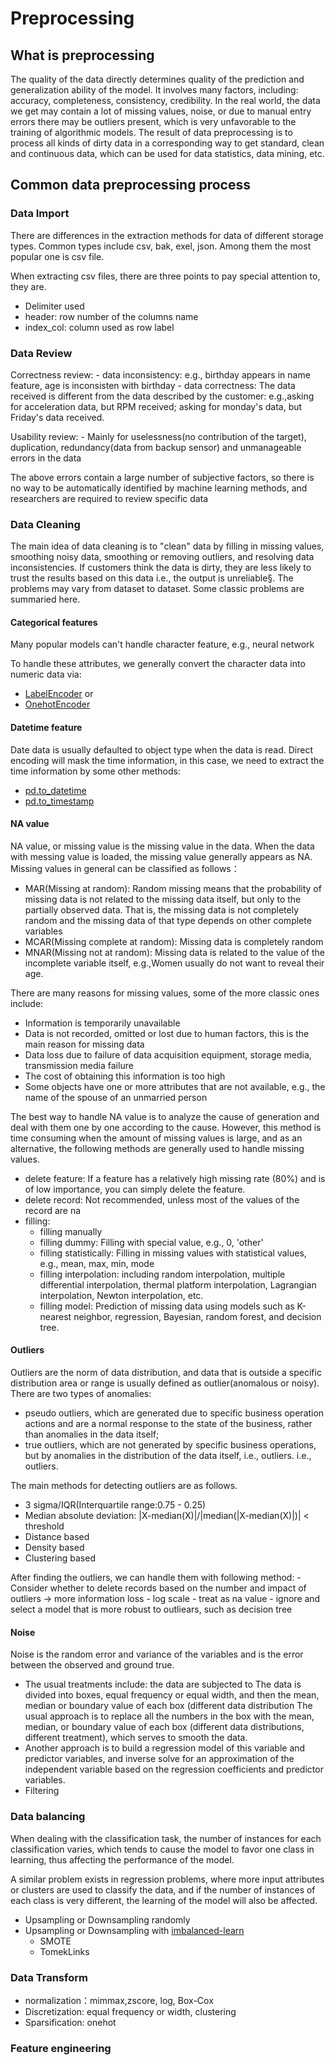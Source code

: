 # Preprocessing
## What is preprocessing
The quality of the data directly determines quality of the prediction and generalization ability of the model. It involves many factors, including: accuracy, completeness, consistency, credibility. In the real world, the data we get may contain a lot of missing values, noise, or due to manual entry errors there may be outliers present, which is very unfavorable to the training of algorithmic models. The result of data preprocessing is to process all kinds of dirty data in a corresponding way to get standard, clean and continuous data, which can be used for data statistics, data mining, etc.
## Common data preprocessing process 
### Data Import
There are differences in the extraction methods for data of different storage types. Common types include csv, bak, exel, json. Among them the most popular one is csv file.

When extracting csv files, there are three points to pay special attention to, they are.
- Delimiter used 
- header: row number of the columns name
- index_col: column used as row label

### Data Review
  Correctness review:
    - data inconsistency: e.g., birthday appears in name feature, age is inconsisten with birthday
    - data correctness: The data received is different from the data described by the customer: e.g.,asking for acceleration data, but RPM received; asking for monday's data, but Friday's data received.

  Usability review:
    - Mainly for uselessness(no contribution of the target), duplication, redundancy(data from backup sensor) and unmanageable errors in the data

The above errors contain a large number of subjective factors, so there is no way to be automatically identified by machine learning methods, and researchers are required to review specific data 

### Data Cleaning
The main idea of data cleaning is to "clean" data by filling in missing values, smoothing noisy data, smoothing or removing outliers, and resolving data inconsistencies. If customers think the data is dirty, they are less likely to trust the results based on this data i.e., the output is unreliable§.
The problems may vary from dataset to dataset. Some classic problems are summaried here.
#### Categorical features
Many popular models can't handle character feature, e.g., neural network

To handle these attributes, we generally convert the character data into numeric data via:
-  <a href = 'https://scikit-learn.org/stable/modules/generated/sklearn.preprocessing.LabelEncoder.html'>LabelEncoder</a> or 
- <a href= 'https://scikit-learn.org/stable/modules/generated/sklearn.preprocessing.OneHotEncoder.html'>OnehotEncoder</a>

#### Datetime feature
Date data is usually defaulted to object type when the data is read. Direct encoding will mask the time information, in this case, we need to extract the time information by some other methods:
- <a href = 'https://pandas.pydata.org/pandas-docs/stable/reference/api/pandas.to_datetime.html'>pd.to_datetime</a>
- <a href = 'https://pandas.pydata.org/docs/reference/api/pandas.DataFrame.to_timestamp.html'>pd.to_timestamp</a>

####  NA value
NA value, or missing value is the missing value in the data. When the data with messing value is loaded, the missing value generally appears as NA. Missing values in general can be classified as follows：
- MAR(Missing at random): Random missing means that the probability of missing data is not related to the missing data itself, but only to the partially observed data. That is, the missing data is not completely random and the missing data of that type depends on other complete variables
- MCAR(Missing complete at random): Missing data is completely random
- MNAR(Missing not at random): Missing data is related to the value of the incomplete variable itself, e.g.,Women usually do not want to reveal their age.

There are many reasons for missing values, some of the more classic ones include:
- Information is temporarily unavailable
- Data is not recorded, omitted or lost due to human factors, this is the main reason for missing data
- Data loss due to failure of data acquisition equipment, storage media, transmission media failure
- The cost of obtaining this information is too high
- Some objects have one or more attributes that are not available, e.g., the name of the spouse of an unmarried person

The best way to handle NA value is to analyze the cause of generation and deal with them one by one according to the cause. However, this method is time consuming when the amount of missing values is large, and as an alternative, the following methods are generally used to handle missing values.
- delete feature: If a feature has a relatively high missing rate (80%) and is of low importance, you can simply delete the feature.
- delete record: Not recommended, unless most of the values of the record are na
- filling:
  - filling manually
  - filling dummy: Filling with special value, e.g., 0, 'other'
  - filling statistically: Filling in missing values with statistical values, e.g., mean, max, min, mode 
  - filling interpolation: including random interpolation, multiple differential interpolation, thermal platform interpolation, Lagrangian interpolation, Newton interpolation, etc.
  - filling model: Prediction of missing data using models such as K-nearest neighbor, regression, Bayesian, random forest, and decision tree. 

#### Outliers
Outliers are the norm of data distribution, and data that is outside a specific distribution area or range is usually defined as outlier(anomalous or noisy). There are two types of anomalies: 
- pseudo outliers, which are generated due to specific business operation actions and are a normal response to the state of the business, rather than anomalies in the data itself; 
- true outliers, which are not generated by specific business operations, but by anomalies in the distribution of the data itself, i.e., outliers. i.e., outliers. 

The main methods for detecting outliers are as follows.
- 3 sigma/IQR(Interquartile range:0.75 - 0.25)
- Median absolute deviation: |X-median(X)|/|median(|X-median(X)|)| < threshold
- Distance based 
- Density based
- Clustering based

After finding the outliers, we can handle them with following method:
    - Consider whether to delete records based on the number and impact of outliers ->  more information loss
    - log scale
    - treat as na value
    - ignore and select a model that is more robust to outliears, such as decision tree

#### Noise
Noise is the random error and variance of the variables and is the error between the observed and ground true. 

- The usual treatments include: the data are subjected to The data is divided into boxes, equal frequency or equal width, and then the mean, median or boundary value of each box (different data distribution The usual approach is to replace all the numbers in the box with the mean, median, or boundary value of each box (different data distributions, different treatment), which serves to smooth the data. 
- Another approach is to build a regression model of this variable and predictor variables, and inverse solve for an approximation of the independent variable based on the regression coefficients and predictor variables.
- Filtering

### Data balancing 
When dealing with the classification task, the number of instances for each classification varies, which tends to cause the model to favor one class in learning, thus affecting the performance of the model.

A similar problem exists in regression problems, where more input attributes or clusters are used to classify the data, and if the number of instances of each class is very different, the learning of the model will also be affected.
- Upsampling or Downsampling randomly
- Upsampling or Downsampling with <a href = 'https://imbalanced-learn.org/stable/references/index.html#api'>imbalanced-learn</a>
  - SMOTE
  - TomekLinks
  
### Data Transform
- normalization：mimmax,zscore, log, Box-Cox 
- Discretization: equal frequency or width, clustering
- Sparsification: onehot
### Feature engineering
